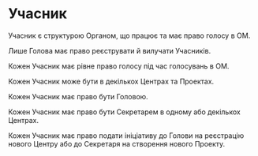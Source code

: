 # Учасник

<subject>Учасник</subject> <keyword>є</keyword> структурою <subject>Органом</subject>, що
працює та має право голосу в <subject>ОМ</subject>.

Лише <subject>Голова</subject> має право реєструвати й вилучати <subject>Учасників</subject>.

Кожен <subject>Учасник</subject> має рівне право голосу під час голосувань в <subject>ОМ</subject>.

Кожен <subject>Учасник</subject> може бути в декількох <subject>Центрах</subject> та <subject>
Проектах</subject>.

Кожен <subject>Учасник</subject> має право бути <subject>Головою</subject>.

Кожен <subject>Учасник</subject> має право бути <subject>Секретарем</subject> в одному або
декількох <subject>Центрах</subject>.

Кожен <subject>Учасник</subject> має право подати ініціативу до <subject>Голови</subject> на реєстрацію нового <subject>
Центру</subject>
або до
<subject>Секретаря</subject> на створення нового <subject>Проекту</subject>.